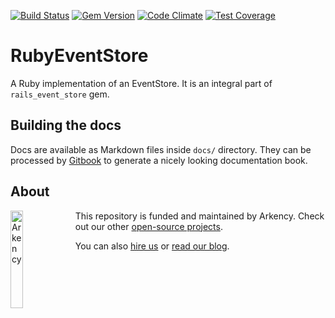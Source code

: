 [![Build Status](https://travis-ci.org/arkency/ruby_event_store.svg?branch=master)](https://travis-ci.org/arkency/ruby_event_store)
[![Gem Version](https://badge.fury.io/rb/ruby_event_store.svg)](http://badge.fury.io/rb/ruby_event_store)
[![Code Climate](https://codeclimate.com/github/arkency/ruby_event_store/badges/gpa.svg)](https://codeclimate.com/github/arkency/ruby_event_store)
[![Test Coverage](https://codeclimate.com/github/arkency/ruby_event_store/badges/coverage.svg)](https://codeclimate.com/github/arkency/ruby_event_store/coverage)

# RubyEventStore

A Ruby implementation of an EventStore. It is an integral part of `rails_event_store` gem.

## Building the docs

Docs are available as Markdown files inside `docs/` directory. They can be processed by [Gitbook](https://github.com/GitbookIO/gitbook) to generate a nicely looking documentation book.

## About

<img src="http://arkency.com/images/arkency.png" alt="Arkency" width="20%" align="left" />

This repository is funded and maintained by Arkency. Check out our other [open-source projects](https://github.com/arkency).

You can also [hire us](http://arkency.com) or [read our blog](http://blog.arkency.com).
